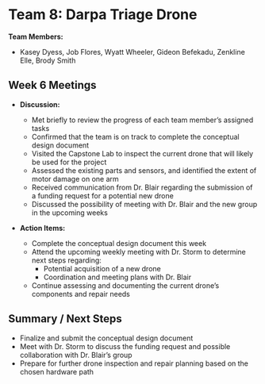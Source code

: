 # Team 8: Darpa Triage Drone

**Team Members:**  
- Kasey Dyess, Job Flores, Wyatt Wheeler, Gideon Befekadu, Zenkline Elle, Brody Smith  

## Week 6 Meetings
- **Discussion:**
    - Met briefly to review the progress of each team member’s assigned tasks
    - Confirmed that the team is on track to complete the conceptual design document
    - Visited the Capstone Lab to inspect the current drone that will likely be used for the project
    - Assessed the existing parts and sensors, and identified the extent of motor damage on one arm
    - Received communication from Dr. Blair regarding the submission of a funding request for a potential new drone
    - Discussed the possibility of meeting with Dr. Blair and the new group in the upcoming weeks

- **Action Items:**
    - Complete the conceptual design document this week
    - Attend the upcoming weekly meeting with Dr. Storm to determine next steps regarding:
        - Potential acquisition of a new drone  
        - Coordination and meeting plans with Dr. Blair
    - Continue assessing and documenting the current drone’s components and repair needs

## Summary / Next Steps
- Finalize and submit the conceptual design document  
- Meet with Dr. Storm to discuss the funding request and possible collaboration with Dr. Blair’s group  
- Prepare for further drone inspection and repair planning based on the chosen hardware path  
